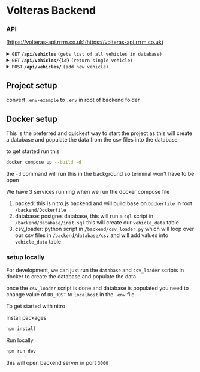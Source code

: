 # Volteras Backend


### API

[https://volteras-api.rrrm.co.uk](https://volteras-api.rrrm.co.uk)

<details>
 <summary><code>GET</code> <code><b>/api/vehicles</b></code> <code>(gets list of all vehicles in database)</code></summary>

##### Parameters

> | name         | type                          | data type | description                               |
> |--------------|-------------------------------|-----------|-------------------------------------------|
> | `vehicle_id` | optional                      | uuid      | return all data belongs to vehicle_id     |
> | `limit`      | optional - default value = 10 | number    | how many records to fetch per page        |
> | `offset`     | optional - default value = 0  | number    | how many rows to skip when returning data |

##### Responses

> | http code | content-type        | response                                                                |
> |-----------|---------------------|-------------------------------------------------------------------------|
> | `200`     | `application/json`  | `{"totalCount":540,"limit": "1","offset": 10, "data":[{vehicleData}]} ` |

##### Example cURL

> ```javascript
>  curl -X GET -H "Content-Type: application/json" http://localhost:3000/api/vehicles?limit=5&offset=10
> ```

</details>


<details>
 <summary><code>GET</code> <code><b>/api/vehicles/{id}</b></code> <code>(return single vehicle)</code></summary>

##### Parameters

> | name     | type | data type | description |
> |----------|------|-----------|-------------|
> | `None`   | N/A  |   N/A     | N/A         |

##### Responses

> | http code     | content-type               | response    |
> |---------------|----------------------------|-------------|
> | `200`         | `application/json`         | JSON Object |

##### Example cURL

> ```javascript
>  curl -X GET -H "Content-Type: application/json" http://localhost:3000/api/vehicles/1
> ```

</details>
<details>
 <summary><code>POST</code> <code><b>/api/vehicles/</b></code> <code>(add new vehicle)</code></summary>

##### Headers

> | name    | type   | data type | description              |
> |---------|--------|-----------|--------------------------|
> | `token` | Header |   N/A     | needs to mach value 123  |

##### Responses

> | http code | content-type               | response                                    |
> |-----------|----------------------------|---------------------------------------------|
> | `201`     | `application/json`         | Created data                                |
> | `401`     | `application/json`         | Unauthorised if token is incorrect          |
> | `400`     | `application/json`         | bad request if body doesnt match the schema |

##### Example cURL

> ```javascript
>  curl -X GET -H "Content-Type: application/json" http://localhost:3000/api/vehicles
> ```

</details>




## Project setup

convert `.env-example` to `.env` in root of backend folder

## Docker setup

This is the preferred and quickest way to start the project as this will create a database and populate the data from the csv files into the database

to get started run this

```bash
docker compose up --build -d
```
the `-d` command will run this in the background so terminal won't have to be open

We have 3 services running when we run the docker compose file

1. backed: this is nitro.js backend and will build base on `Dockerfile` in root `/backend/Dockerfile`
2. database: postgres database, this will run a `sql` script in `/backend/database/init.sql` this will create our `vehicle_data` table
3. csv_loader: python script in `/backend/csv_loader.py` which will loop over our csv files in `/backend/database/csv` and will add values into `vehicle_data`
table

### setup locally

For development, we can just run the `database` and `csv_loader` scripts in docker to create the database and populate the data.

once the `csv_loader` script is done and database is populated you need to change value of `DB_HOST` to `localhost` in the `.env` file


To get started with nitro

Install packages
```bash
npm install
```

Run locally 
```bash
npm run dev
```
this will open backend server in port `3000`